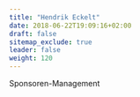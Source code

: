 ```yaml
---
title: "Hendrik Eckelt"
date: 2018-06-22T19:09:16+02:00
draft: false
sitemap_exclude: true
leader: false
weight: 120
---
```


Sponsoren-Management
